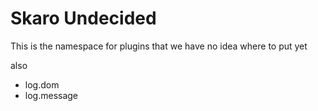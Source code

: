 # Skaro Undecided

This is the namespace for plugins that we have no idea where to put yet

also

* log.dom
* log.message